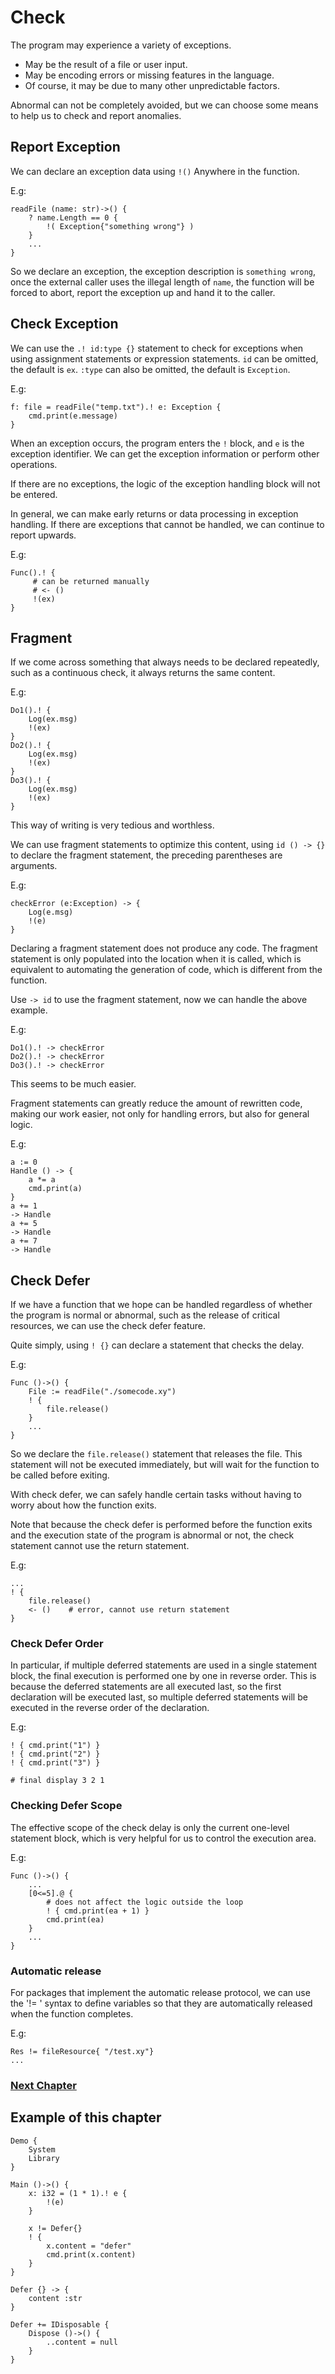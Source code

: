 # Check
The program may experience a variety of exceptions.

- May be the result of a file or user input.
- May be encoding errors or missing features in the language.
- Of course, it may be due to many other unpredictable factors.

Abnormal can not be completely avoided, but we can choose some means to help us to check and report anomalies.

## Report Exception
We can declare an exception data using `!()` Anywhere in the function.

E.g:
```
readFile (name: str)->() {
    ? name.Length == 0 {
        !( Exception{"something wrong"} )
    }
    ...
}
```
So we declare an exception, the exception description is `something wrong`, once the external caller uses the illegal length of `name`, the function will be forced to abort, report the exception up and hand it to the caller.
## Check Exception
We can use the `.! id:type {}` statement to check for exceptions when using assignment statements or expression statements.
`id` can be omitted, the default is `ex`.
`:type` can also be omitted, the default is `Exception`.

E.g:
```
f: file = readFile("temp.txt").! e: Exception {
    cmd.print(e.message)
}
```
When an exception occurs, the program enters the `!` block, and `e` is the exception identifier. We can get the exception information or perform other operations.

If there are no exceptions, the logic of the exception handling block will not be entered.

In general, we can make early returns or data processing in exception handling. If there are exceptions that cannot be handled, we can continue to report upwards.

E.g:
```
Func().! {
     # can be returned manually
     # <- ()
     !(ex)
}
```
## Fragment
If we come across something that always needs to be declared repeatedly, such as a continuous check, it always returns the same content.

E.g:
```
Do1().! {
    Log(ex.msg)
    !(ex)
}
Do2().! {
    Log(ex.msg)
    !(ex)
}
Do3().! {
    Log(ex.msg)
    !(ex)
}
```

This way of writing is very tedious and worthless.

We can use fragment statements to optimize this content, using `id () -> {}` to declare the fragment statement, the preceding parentheses are arguments.

E.g:
```
checkError (e:Exception) -> {
    Log(e.msg)
    !(e)
}
```

Declaring a fragment statement does not produce any code. The fragment statement is only populated into the location when it is called, which is equivalent to automating the generation of code, which is different from the function.

Use `-> id` to use the fragment statement, now we can handle the above example.

E.g:
```
Do1().! -> checkError
Do2().! -> checkError
Do3().! -> checkError
```

This seems to be much easier.

Fragment statements can greatly reduce the amount of rewritten code, making our work easier, not only for handling errors, but also for general logic.

E.g:
```
a := 0
Handle () -> {
    a *= a
    cmd.print(a)
}
a += 1
-> Handle
a += 5
-> Handle
a += 7
-> Handle
```

## Check Defer
If we have a function that we hope can be handled regardless of whether the program is normal or abnormal, such as the release of critical resources, we can use the check defer feature.

Quite simply, using `! {}` can declare a statement that checks the delay.

E.g:
```
Func ()->() {
    File := readFile("./somecode.xy")
    ! {
        file.release()
    }
    ...
}
```
So we declare the `file.release()` statement that releases the file. This statement will not be executed immediately, but will wait for the function to be called before exiting.

With check defer, we can safely handle certain tasks without having to worry about how the function exits.

Note that because the check defer is performed before the function exits and the execution state of the program is abnormal or not, the check statement cannot use the return statement.

E.g:
```
...
! {
    file.release()
    <- ()    # error, cannot use return statement
}
```

### Check Defer Order
In particular, if multiple deferred statements are used in a single statement block, the final execution is performed one by one in reverse order. This is because the deferred statements are all executed last, so the first declaration will be executed last, so multiple deferred statements will be executed in the reverse order of the declaration.

E.g:
```
! { cmd.print("1") }
! { cmd.print("2") }
! { cmd.print("3") }

# final display 3 2 1
```

### Checking Defer Scope
The effective scope of the check delay is only the current one-level statement block, which is very helpful for us to control the execution area.

E.g:
```
Func ()->() {
    ...
    [0<=5].@ {
        # does not affect the logic outside the loop
        ! { cmd.print(ea + 1) }
        cmd.print(ea)
    }
    ...
}
```

### Automatic release
For packages that implement the automatic release protocol, we can use the '!= ' syntax to define variables so that they are automatically released when the function completes.

E.g:
``` 
Res != fileResource{ "/test.xy"}
...
```

### [Next Chapter](asynchronous.md)

## Example of this chapter
```
Demo {
    System
    Library
}

Main ()->() {
    x: i32 = (1 * 1).! e {
        !(e)
    }

    x != Defer{}
    ! {
        x.content = "defer"
        cmd.print(x.content)
    }
}

Defer {} -> {
    content :str
}

Defer += IDisposable {
    Dispose ()->() {
        ..content = null
    }
}
```